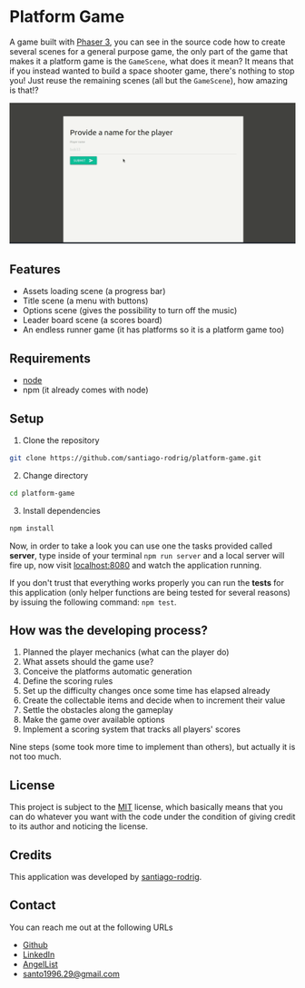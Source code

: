 # Platform Game 

A game built with [Phaser 3](http://phaser.io/), you can see in the source code
how to create several scenes for a general purpose game, the only part of the
game that makes it a platform game is the `GameScene`, what does it mean? It
means that if you instead wanted to build a space shooter game, there's nothing
to stop you! Just reuse the remaining scenes (all but the `GameScene`), how
amazing is that!?

![platform game gif demo](./docs/demo.gif)

## Features

- Assets loading scene (a progress bar)
- Title scene (a menu with buttons)
- Options scene (gives the possibility to turn off the music)
- Leader board scene (a scores board)
- An endless runner game (it has platforms so it is a platform game too)

## Requirements

- [node](https://nodejs.org/en/)
- npm (it already comes with node)

## Setup

1. Clone the repository

```sh
git clone https://github.com/santiago-rodrig/platform-game.git
```

2. Change directory

```sh
cd platform-game
```

3. Install dependencies

```sh
npm install
```

Now, in order to take a look you can use one the tasks provided called
**server**, type inside of your terminal `npm run server` and a local server
will fire up, now visit [localhost:8080](http://localhost:8080) and watch
the application running.

If you don't trust that everything works properly you can run the **tests**
for this application (only helper functions are being tested for several
reasons) by issuing the following command: `npm test`.

## How was the developing process?

1. Planned the player mechanics (what can the player do)
2. What assets should the game use?
3. Conceive the platforms automatic generation
4. Define the scoring rules
5. Set up the difficulty changes once some time has elapsed already
6. Create the collectable items and decide when to increment their value
7. Settle the obstacles along the gameplay
8. Make the game over available options
9. Implement a scoring system that tracks all players' scores

Nine steps (some took more time to implement than others), but actually it is
not too much.

## License

This project is subject to the [MIT](./LICENSE) license, which
basically means that you can do whatever you want with the code under the
condition of giving credit to its author and noticing the license.

## Credits

This application was developed by
[santiago-rodrig](https://github.com/santiago-rodrig).

## Contact

You can reach me out at the following URLs

- [Github](https://github.com/santiago-rodrig)
- [LinkedIn](https://www.linkedin.com/in/santiago-andres-rodriguez-marquez)
- [AngelList](https://angel.co/u/santiago-andres-rodriguez-marquez)
- [santo1996.29@gmail.com](mailto:santo1996.29@gmail.com)
